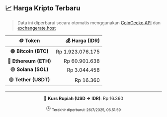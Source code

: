 

<!-- HARGA_KRIPTO -->
## 📈 Harga Kripto Terbaru

> Data ini diperbarui secara otomatis menggunakan [CoinGecko API](https://www.coingecko.com/) dan [exchangerate.host](https://exchangerate.host/)

<div align="center">

| 🪙 Token | 💰 Harga (IDR) |
|:------:|---------------:|
| 🟠 **Bitcoin (BTC)**   | Rp 1.923.076.175 |
| 🔵 **Ethereum (ETH)**  | Rp 60.901.638 |
| 🟣 **Solana (SOL)**    | Rp 3.044.458 |
| 🟢 **Tether (USDT)**   | Rp 16.360 |

---

💱 **Kurs Rupiah (USD → IDR)**: Rp 16.360

🕒 <sub>Terakhir diperbarui: 26/7/2025, 06.51.59</sub>

</div>
<!-- /HARGA_KRIPTO -->